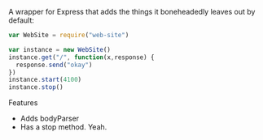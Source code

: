 A wrapper for Express that adds the things it boneheadedly leaves out by default:

```javascript
var WebSite = require("web-site")

var instance = new WebSite()
instance.get("/", function(x,response) {
  response.send("okay")
})
instance.start(4100)
instance.stop()
```

Features

* Adds bodyParser
* Has a stop method. Yeah.